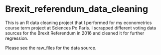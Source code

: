 # Brexit_referendum_data_cleaning
This is an R data cleaning project that I performed for my econometrics course term project at Sciences Po Paris. I scrapped different voting data sources for the Brexit Referendum in 2016 and cleaned it for further regression.

Please see the raw_files for the data source.
